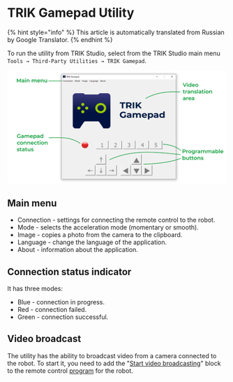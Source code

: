 # TRIK Gamepad Utility

{% hint style="info" %}
This article is automatically translated from Russian by Google Translator.
{% endhint %}

To run the utility from TRIK Studio, select from the TRIK Studio main menu `Tools → Third-Party Utilities → TRIK Gamepad`.

![](<../../.gitbook/assets/B2 1 En gamepad-utility 4.png>)

## Main menu

* Connection - settings for connecting the remote control to the robot.
* Mode - selects the acceleration mode (momentary or smooth).
* Image - copies a photo from the camera to the clipboard.
* Language - change the language of the application.
* About - information about the application.

## **Connection status indicator**

It has three modes:

* Blue - connection in progress.
* Red - connection failed.
* Green - connection successful.

## Video broadcast

The utility has the ability to broadcast video from a camera connected to the robot. To start it, you need to add the "[Start video broadcasting](../../trik/programming-visual/blocks.md#camera-on)" block to the remote control [program](../remote-control.md) for the robot.
